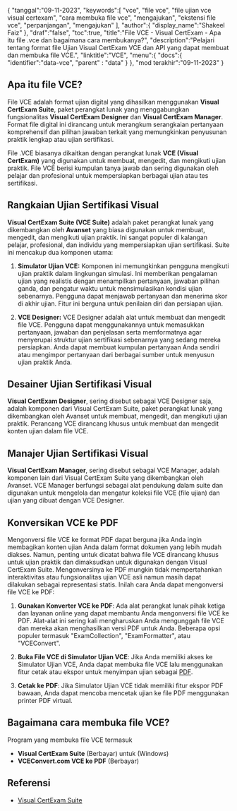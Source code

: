 {
"tanggal":"09-11-2023",
   "keywords":[
"vce",
"file vce",
"file ujian vce visual certexam",
"cara membuka file vce",
"mengajukan",
"ekstensi file vce",
"perpanjangan",
"mengajukan"
],
   "author":{
"display_name":"Shakeel Faiz"
},
"draf":"false",
"toc":true,
"title":"File VCE - Visual CertExam - Apa itu file .vce dan bagaimana cara membukanya?",
   "description":"Pelajari tentang format file Ujian Visual CertExam VCE dan API yang dapat membuat dan membuka file VCE.",
"linktitle":"VCE",
   "menu":{
      "docs":{
         "identifier":"data-vce",
"parent" : "data"
}
},
"mod terakhir":"09-11-2023"
}

## Apa itu file VCE?

File VCE adalah format ujian digital yang dihasilkan menggunakan **Visual CertExam Suite**, paket perangkat lunak yang menggabungkan fungsionalitas **Visual CertExam Designer** dan **Visual CertExam Manager**. Format file digital ini dirancang untuk merangkum serangkaian pertanyaan komprehensif dan pilihan jawaban terkait yang memungkinkan penyusunan praktik lengkap atau ujian sertifikasi.

File .VCE biasanya dikaitkan dengan perangkat lunak **VCE (Visual CertExam)** yang digunakan untuk membuat, mengedit, dan mengikuti ujian praktik. File VCE berisi kumpulan tanya jawab dan sering digunakan oleh pelajar dan profesional untuk mempersiapkan berbagai ujian atau tes sertifikasi.

## Rangkaian Ujian Sertifikasi Visual

**Visual CertExam Suite (VCE Suite)** adalah paket perangkat lunak yang dikembangkan oleh **Avanset** yang biasa digunakan untuk membuat, mengedit, dan mengikuti ujian praktik. Ini sangat populer di kalangan pelajar, profesional, dan individu yang mempersiapkan ujian sertifikasi. Suite ini mencakup dua komponen utama:

1. **Simulator Ujian VCE:** Komponen ini memungkinkan pengguna mengikuti ujian praktik dalam lingkungan simulasi. Ini memberikan pengalaman ujian yang realistis dengan menampilkan pertanyaan, jawaban pilihan ganda, dan pengatur waktu untuk mensimulasikan kondisi ujian sebenarnya. Pengguna dapat menjawab pertanyaan dan menerima skor di akhir ujian. Fitur ini berguna untuk penilaian diri dan persiapan ujian.
    


2. **VCE Designer:** VCE Designer adalah alat untuk membuat dan mengedit file VCE. Pengguna dapat menggunakannya untuk memasukkan pertanyaan, jawaban dan penjelasan serta memformatnya agar menyerupai struktur ujian sertifikasi sebenarnya yang sedang mereka persiapkan. Anda dapat membuat kumpulan pertanyaan Anda sendiri atau mengimpor pertanyaan dari berbagai sumber untuk menyusun ujian praktik Anda.

## Desainer Ujian Sertifikasi Visual

**Visual CertExam Designer**, sering disebut sebagai VCE Designer saja, adalah komponen dari Visual CertExam Suite, paket perangkat lunak yang dikembangkan oleh Avanset untuk membuat, mengedit, dan mengikuti ujian praktik. Perancang VCE dirancang khusus untuk membuat dan mengedit konten ujian dalam file VCE.

## Manajer Ujian Sertifikasi Visual

**Visual CertExam Manager**, sering disebut sebagai VCE Manager, adalah komponen lain dari Visual CertExam Suite yang dikembangkan oleh Avanset. VCE Manager berfungsi sebagai alat pendukung dalam suite dan digunakan untuk mengelola dan mengatur koleksi file VCE (file ujian) dan ujian yang dibuat dengan VCE Designer.

## Konversikan VCE ke PDF

Mengonversi file VCE ke format PDF dapat berguna jika Anda ingin membagikan konten ujian Anda dalam format dokumen yang lebih mudah diakses. Namun, penting untuk dicatat bahwa file VCE dirancang khusus untuk ujian praktik dan dimaksudkan untuk digunakan dengan Visual CertExam Suite. Mengonversinya ke PDF mungkin tidak mempertahankan interaktivitas atau fungsionalitas ujian VCE asli namun masih dapat dilakukan sebagai representasi statis. Inilah cara Anda dapat mengonversi file VCE ke PDF:

1. **Gunakan Konverter VCE ke PDF**: Ada alat perangkat lunak pihak ketiga dan layanan online yang dapat membantu Anda mengonversi file VCE ke PDF. Alat-alat ini sering kali mengharuskan Anda mengunggah file VCE dan mereka akan menghasilkan versi PDF untuk Anda. Beberapa opsi populer termasuk "ExamCollection", "ExamFormatter", atau "VCEConvert".
    


2. **Buka File VCE di Simulator Ujian VCE**: Jika Anda memiliki akses ke Simulator Ujian VCE, Anda dapat membuka file VCE lalu menggunakan fitur cetak atau ekspor untuk menyimpan ujian sebagai [PDF](/id/pdf/).

3. **Cetak ke PDF**: Jika Simulator Ujian VCE tidak memiliki fitur ekspor PDF bawaan, Anda dapat mencoba mencetak ujian ke file PDF menggunakan printer PDF virtual.

## Bagaimana cara membuka file VCE?

Program yang membuka file VCE termasuk

- **Visual CertExam Suite** (Berbayar) untuk (Windows)
- **VCEConvert.com VCE ke PDF** (Berbayar)

## Referensi
* [Visual CertExam Suite](https://www.avanset.com/products/visual-certexam-suite.html)
